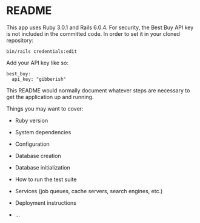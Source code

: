 # README

This app uses Ruby 3.0.1 and Rails 6.0.4. For security, the Best Buy API key is not included in the committed code. In order to set it in your cloned repository:
```
bin/rails credentials:edit
```
Add your API key like so:
```
best_buy:
  api_key: "gibberish"
```

This README would normally document whatever steps are necessary to get the
application up and running.

Things you may want to cover:

* Ruby version

* System dependencies

* Configuration

* Database creation

* Database initialization

* How to run the test suite

* Services (job queues, cache servers, search engines, etc.)

* Deployment instructions

* ...
